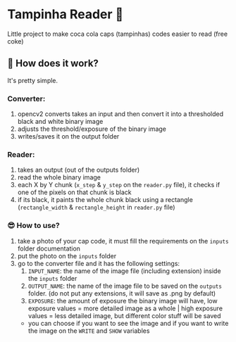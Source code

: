 # Tampinha Reader 🍾
Little project to make coca cola caps (tampinhas) codes easier to read (free coke)

## 🤔 How does it work?
It's pretty simple.
### Converter:
1. opencv2 converts takes an input and then convert it into a thresholded black and white binary image
2. adjusts the threshold/exposure of the binary image
3. writes/saves it on the output folder

### Reader:
1. takes an output (out of the outputs folder)
2. read the whole binary image
3. each X by Y chunk (`x_step` & `y_step` on the `reader.py` file), it checks if one of the pixels on that chunk is black
4. if its black, it paints the whole chunk black using a rectangle (`rectangle_width` & `rectangle_height` in `reader.py` file)

### 😎 How to use?
1. take a photo of your cap code, it must fill the requirements on the `inputs` folder documentation
2. put the photo on the `inputs` folder
3. go to the converter file and it has the following settings:
	1. `INPUT_NAME`: the name of the image file (including extension) inside the `inputs` folder
	2. `OUTPUT_NAME`: the name of the image file to be saved on the `outputs` folder. (do not put any extensions, it will save as .png by default)
	3. `EXPOSURE`: the amount of exposure the binary image will have, low exposure values = more detailed image as a whole | high exposure values = less detailed image, but different color stuff will be saved
	- you can choose if you want to see the image and if you want to write the image on the `WRITE` and `SHOW` variables
